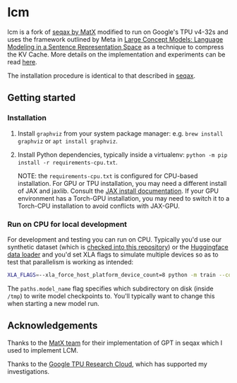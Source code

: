 # lcm

lcm is a fork of [seqax by MatX](https://github.com/MatX-inc/seqax) modified to run on Google's TPU v4-32s and uses the framework outlined by Meta in [Large Concept Models: Language Modeling in a Sentence Representation Space](https://arxiv.org/pdf/2412.08821) as a technique to compress the KV Cache. More details on the implementation and experiments can be read [here](./docs/lcm.ipynb).

The installation procedure is identical to that described in [seqax](https://github.com/MatX-inc/seqax).

## Getting started

### Installation

1. Install `graphviz` from your system package manager: e.g. `brew install graphviz` or `apt install graphviz`.
2. Install Python dependencies, typically inside a virtualenv: `python -m pip install -r requirements-cpu.txt`.

   NOTE: the `requirements-cpu.txt` is configured for CPU-based installation. For GPU or TPU installation, you may need a different install of JAX and jaxlib. Consult the [JAX install documentation](https://jax.readthedocs.io/en/latest/installation.html). If your GPU environment has a Torch-GPU installation, you may need to switch it to a Torch-CPU installation to avoid conflicts with JAX-GPU.

### Run on CPU for local development

For development and testing you can run on CPU. Typically you'd use our synthetic dataset (which is [checked into this repository](/synthetic_dataset.zarr)) or the [Huggingface data loader](./input_loader.py#L355) and you'd set XLA flags to simulate multiple devices so as to test that parallelism is working as intended:

```bash
XLA_FLAGS=--xla_force_host_platform_device_count=8 python -m train --config-name=local_test_synthetic +paths.model_name=synthetic_000 training.steps=10 model.layers=1 +model.n_e_layers=1 +model.n_t_layers=1 +model.concept_size=2 +model.reduction_strategy="attn"
```

The `paths.model_name` flag specifies which subdirectory on disk (inside `/tmp`) to write model checkpoints to. You'll typically want to change this when starting a new model run.

## Acknowledgements

Thanks to the [MatX team](https://matx.com/) for their implementation of GPT in seqax which I used to implement LCM.

Thanks to the [Google TPU Research Cloud](https://sites.research.google/trc/about/), which has supported my investigations.

